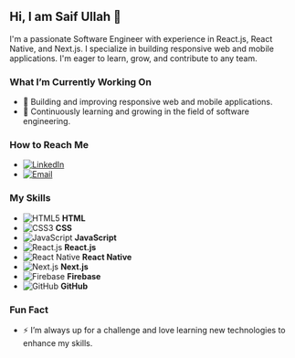 ## Hi, I am Saif Ullah 👋

I'm a passionate Software Engineer with experience in React.js, React Native, and Next.js. I specialize in building responsive web and mobile applications. I'm eager to learn, grow, and contribute to any team.

### What I’m Currently Working On
- 🔭 Building and improving responsive web and mobile applications.
- 🌱 Continuously learning and growing in the field of software engineering.

### How to Reach Me
- [![LinkedIn](https://img.shields.io/badge/-LinkedIn-0A66C2?style=flat-square&logo=LinkedIn&logoColor=white)](https://www.linkedin.com/in/saif-ullah-a6481b243/)
- [![Email](https://img.shields.io/badge/-Email-D14836?style=flat-square&logo=Gmail&logoColor=white)](mailto:saifullah8402@gmail.com)

### My Skills
- ![HTML5](https://img.shields.io/badge/-HTML5-E34F26?style=flat-square&logo=html5&logoColor=white) **HTML**
- ![CSS3](https://img.shields.io/badge/-CSS3-1572B6?style=flat-square&logo=css3) **CSS**
- ![JavaScript](https://img.shields.io/badge/-JavaScript-F7DF1E?style=flat-square&logo=javascript&logoColor=black) **JavaScript**
- ![React.js](https://img.shields.io/badge/-React-61DAFB?style=flat-square&logo=react&logoColor=black) **React.js**
- ![React Native](https://img.shields.io/badge/-React%20Native-61DAFB?style=flat-square&logo=react&logoColor=black) **React Native**
- ![Next.js](https://img.shields.io/badge/-Next.js-000000?style=flat-square&logo=nextdotjs&logoColor=white) **Next.js**
- ![Firebase](https://img.shields.io/badge/-Firebase-FFCA28?style=flat-square&logo=firebase&logoColor=black) **Firebase**
- ![GitHub](https://img.shields.io/badge/-GitHub-181717?style=flat-square&logo=github) **GitHub**

### Fun Fact
- ⚡ I’m always up for a challenge and love learning new technologies to enhance my skills.
